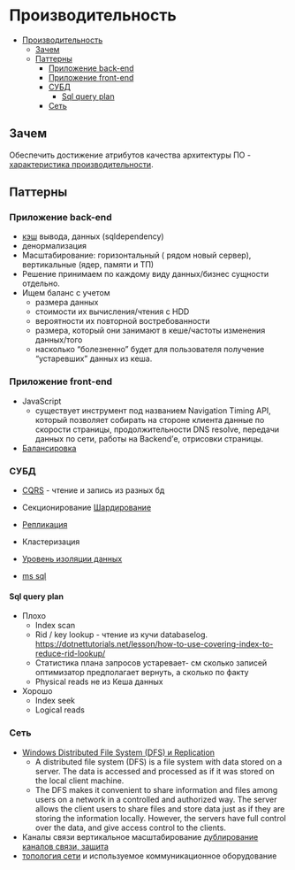 # Производительность

- [Производительность](#производительность)
  - [Зачем](#зачем)
  - [Паттерны](#паттерны)
    - [Приложение back-end](#приложение-back-end)
    - [Приложение front-end](#приложение-front-end)
    - [СУБД](#субд)
      - [Sql query plan](#sql-query-plan)
    - [Сеть](#сеть)

## Зачем

Обеспечить достижение атрибутов качества архитектуры ПО - [характеристика производительности](../ability/performance.md).

## Паттерны

### Приложение back-end

- [кэш](pattern.cache.md) вывода, данных (sqldependency)
- денормализация
- Масштабирование: горизонтальный ( рядом новый сервер), вертикальные (ядер, памяти и ТП)
- Решение принимаем по каждому виду данных/бизнес сущности отдельно.
- Ищем баланс с учетом
  - размера данных
  - стоимости их вычисления/чтения с HDD
  - вероятности их повторной востребованности
  - размера, который они занимают в кеше/частоты изменения данных/того
  - насколько “болезненно” будет для пользователя получение “устаревших” данных из кеша.

### Приложение front-end

- JavaScript
  - существует инструмент под названием Navigation Timing API, который позволяет собирать на стороне клиента данные по скорости страницы, продолжительности DNS resolve, передачи данных по сети, работы на Backend’е, отрисовки страницы.
- [Балансировка](deployment/load.balancing.md)

### СУБД

- [CQRS](pattern.cqrs.md) - чтение и запись из разных бд
- Секционирование [Шардирование](shard.db.md)
- [Репликация](sync.data.md)
- Кластеризация
- [Уровень изоляции данных](../store.isolation.level.md)

- [ms sql](../../technology/db/mssql.md)

#### Sql query plan

- Плохо
  - Index scan
  - Rid / key lookup - чтение из кучи databaselog. https://dotnettutorials.net/lesson/how-to-use-covering-index-to-reduce-rid-lookup/
  - Статистика плана запросов устаревает- см сколько записей оптимизатор предполагает вернуть, а сколько по факту
  - Physical reads не из Кеша данных
- Хорошо
  - Index seek
  - Logical reads

### Сеть

- [Windows Distributed File System (DFS) и Replication](https://windowsnotes.ru/activedirectory/distributed-file-system-arxitektura-i-bazovye-ponyatiya/)
  - A distributed file system (DFS) is a file system with data stored on a server. The data is accessed and processed as if it was stored on the local client machine.
  - The DFS makes it convenient to share information and files among users on a network in a controlled and authorized way. The server allows the client users to share files and store data just as if they are storing the information locally. However, the servers have full control over the data, and give access control to the clients.
- Каналы связи вертикальное масштабирование [дублирование каналов связи, защита](https://systempb.ru/company/our-articles/vysokie-skorosti-sovremennykh-tsod-kak-vozmozhnosti-stanovyatsya-ogranicheniyami-i-chto-s-etim-delat/)
- [топология сети](http://citforum.ru/nets/optimize/locnop_02.shtml) и используемое коммуникационное оборудование
